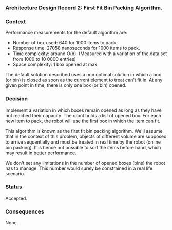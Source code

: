 ### Architecture Design Record 2: First Fit Bin Packing Algorithm. ###

### Context ###

Performance measurements for the default algorithm are:

* Number of box used: 640 for 1000 items to pack.
* Response time: 27058 nanoseconds for 1000 items to pack.
* Time complexity: around O(n). (Measured with a variation of the data set from 1000 to 10 0000 entries)
* Space complexity: 1 box opened at max.

The default solution described uses a non optimal solution
in which a box (or bin) is closed as soon as the current element to treat can't fit in. 
At any given point in time, there is only one box (or bin) opened.

### Decision ###

Implement a variation in which boxes remain opened as long as they have not reached
their capacity. The robot holds a list of opened box. For each new item to pack, the
robot will use the first box in which the item can fit.

This algorithm is known as the first fit bin packing algorithm. We'll assume that in the
context of this problem, objects of different volume are supposed to arrive sequentially
and must be treated in real time by the robot (online bin packing). It is hence
not possible to sort the items before hand, which may result in better performance.

We don't set any limitations in the number of opened boxes (bins) the robot has to manage.
This number would surely be constrained in a real life scenario.

### Status ###

Accepted.

### Consequences ###

None.